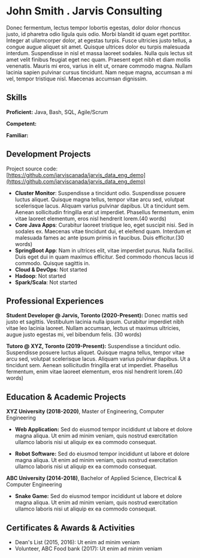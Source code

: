 
# John Smith . Jarvis Consulting

Donec fermentum, lectus tempor lobortis egestas, dolor dolor rhoncus justo, id pharetra odio ligula quis odio. Morbi blandit id quam eget porttitor. Integer at ullamcorper dolor, at egestas turpis. Fusce ultricies justo tellus, a congue augue aliquet sit amet. Quisque ultrices dolor eu turpis malesuada interdum. Suspendisse in nisl et massa laoreet sodales. Nulla quis lectus sit amet velit finibus feugiat eget nec quam. Praesent eget nibh et diam mollis venenatis. Mauris mi eros, varius in elit ut, ornare commodo magna. Nullam lacinia sapien pulvinar cursus tincidunt. Nam neque magna, accumsan a mi vel, tempor tristique nisl. Maecenas accumsan dignissim.

## Skills

**Proficient:** Java, Bash, SQL, Agile/Scrum

**Competent:** 

**Familiar:** 

## Development Projects
Project source code: [https://github.com/jarviscanada/jarvis_data_eng_demo](https://github.com/jarviscanada/jarvis_data_eng_demo)

- **Cluster Monitor**: Suspendisse a tincidunt odio. Suspendisse posuere luctus aliquet. Quisque magna tellus, tempor vitae arcu sed, volutpat scelerisque lacus. Aliquam varius pulvinar dapibus. Ut a tincidunt sem. Aenean sollicitudin fringilla erat ut imperdiet. Phasellus fermentum, enim vitae laoreet elementum, eros nisl hendrerit lorem.(40 words)
- **Core Java Apps**: Curabitur laoreet tristique leo, eget suscipit nisi. Sed in sodales ex. Maecenas vitae tincidunt dui, et eleifend quam. Interdum et malesuada fames ac ante ipsum primis in faucibus. Duis efficitur.(30 words)
- **SpringBoot App**: Nam in ultrices elit, vitae imperdiet purus. Nulla facilisi. Duis eget dui in quam maximus efficitur. Sed commodo rhoncus lacus id commodo. Quisque sagittis in.
- **Cloud & DevOps**: Not started
- **Hadoop**: Not started
- **Spark/Scala**:  Not started

## Professional Experiences

**Student Developer @ Jarvis, Toronto (2020-Present):** Donec mattis sed justo et sagittis. Vestibulum lacinia nulla ipsum. Curabitur imperdiet nibh vitae leo lacinia laoreet. Nullam accumsan, lectus ut maximus ultricies, augue justo egestas mi, vel bibendum felis. (30 words)


**Tutoro @ XYZ, Toronto (2019-Present):** Suspendisse a tincidunt odio. Suspendisse posuere luctus aliquet. Quisque magna tellus, tempor vitae arcu sed, volutpat scelerisque lacus. Aliquam varius pulvinar dapibus. Ut a tincidunt sem. Aenean sollicitudin fringilla erat ut imperdiet. Phasellus fermentum, enim vitae laoreet elementum, eros nisl hendrerit lorem.(40 words)

## Education & Academic Projects

**XYZ University (2018-2020)**, Master of Engineering, Computer Engineering

- **Web Application:** Sed do eiusmod tempor incididunt ut labore et dolore magna aliqua. Ut enim ad minim veniam, quis nostrud exercitation ullamco laboris nisi ut aliquip ex ea commodo consequat.

- **Robot Software:** Sed do eiusmod tempor incididunt ut labore et dolore magna aliqua. Ut enim ad minim veniam, quis nostrud exercitation ullamco laboris nisi ut aliquip ex ea commodo consequat.

**ABC University (2014-2018)**, Bachelor of Applied Science, Electrical & Computer Engineering

- **Snake Game:** Sed do eiusmod tempor incididunt ut labore et dolore magna aliqua. Ut enim ad minim veniam, quis nostrud exercitation ullamco laboris nisi ut aliquip ex ea commodo consequat.

## Certificates & Awards & Activities
- Dean's List (2015, 2016): Ut enim ad minim veniam
- Volunteer, ABC Food bank (2017): Ut enim ad minim veniam